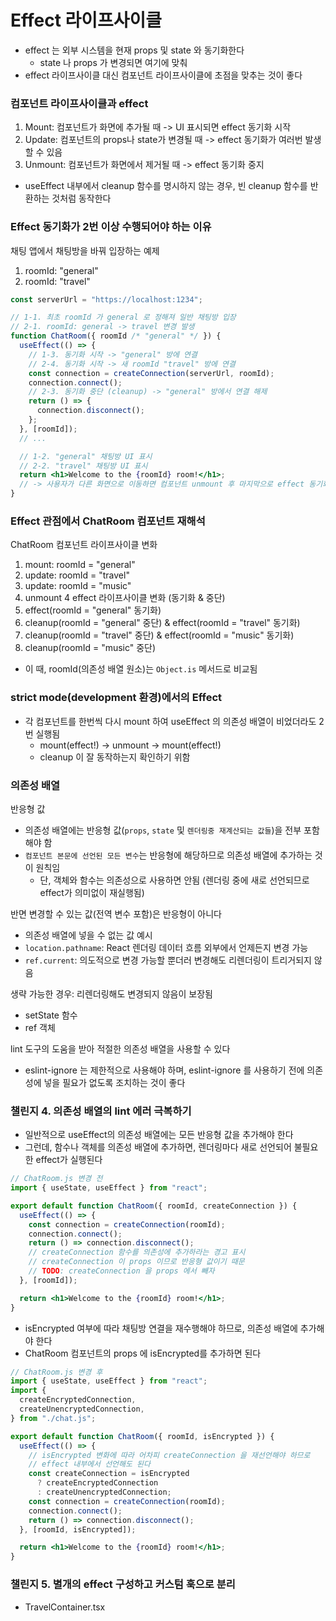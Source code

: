 # Effect 라이프사이클

- effect 는 외부 시스템을 현재 props 및 state 와 동기화한다
  - state 나 props 가 변경되면 여기에 맞춰
- effect 라이프사이클 대신 컴포넌트 라이프사이클에 초점을 맞추는 것이 좋다

### 컴포넌트 라이프사이클과 effect

1. Mount: 컴포넌트가 화면에 추가될 때 -> UI 표시되면 effect 동기화 시작
2. Update: 컴포넌트의 props나 state가 변경될 때 -> effect 동기화가 여러번 발생할 수 있음
3. Unmount: 컴포넌트가 화면에서 제거될 때 -> effect 동기화 중지

- useEffect 내부에서 cleanup 함수를 명시하지 않는 경우, 빈 cleanup 함수를 반환하는 것처럼 동작한다

### Effect 동기화가 2번 이상 수행되어야 하는 이유

채팅 앱에서 채팅방을 바꿔 입장하는 예제

1. roomId: "general"
2. roomId: "travel"

```jsx
const serverUrl = "https://localhost:1234";

// 1-1. 최초 roomId 가 general 로 정해져 일반 채팅방 입장
// 2-1. roomId: general -> travel 변경 발생
function ChatRoom({ roomId /* "general" */ }) {
  useEffect(() => {
    // 1-3. 동기화 시작 -> "general" 방에 연결
    // 2-4. 동기화 시작 -> 새 roomId "travel" 방에 연결
    const connection = createConnection(serverUrl, roomId);
    connection.connect();
    // 2-3. 동기화 중단 (cleanup) -> "general" 방에서 연결 해제
    return () => {
      connection.disconnect();
    };
  }, [roomId]);
  // ...

  // 1-2. "general" 채팅방 UI 표시
  // 2-2. "travel" 채팅방 UI 표시
  return <h1>Welcome to the {roomId} room!</h1>;
  // -> 사용자가 다른 화면으로 이동하면 컴포넌트 unmount 후 마지막으로 effect 동기화 중단 (cleanup)
}
```

### Effect 관점에서 ChatRoom 컴포넌트 재해석

ChatRoom 컴포넌트 라이프사이클 변화

1. mount: roomId = "general"
2. update: roomId = "travel"
3. update: roomId = "music"
4. unmount
   4
   effect 라이프사이클 변화 (동기화 & 중단)
5. effect(roomId = "general" 동기화)
6. cleanup(roomId = "general" 중단) & effect(roomId = "travel" 동기화)
7. cleanup(roomId = "travel" 중단) & effect(roomId = "music" 동기화)
8. cleanup(roomId = "music" 중단)

- 이 때, roomId(의존성 배열 원소)는 `Object.is` 메서드로 비교됨

### strict mode(development 환경)에서의 Effect

- 각 컴포넌트를 한번씩 다시 mount 하여 useEffect 의 의존성 배열이 비었더라도 2번 실행됨
  - mount(effect!) -> unmount -> mount(effect!)
  - cleanup 이 잘 동작하는지 확인하기 위함

### 의존성 배열

반응형 값

- 의존성 배열에는 반응형 값(`props`, `state` 및 `렌더링중 재계산되는 값들`)을 전부 포함해야 함
- `컴포넌트 본문에 선언된 모든 변수`는 반응형에 해당하므로 의존성 배열에 추가하는 것이 원칙임
  - 단, 객체와 함수는 의존성으로 사용하면 안됨 (렌더링 중에 새로 선언되므로 effect가 의미없이 재실행됨)

반면 변경할 수 있는 값(전역 변수 포함)은 반응형이 아니다

- 의존성 배열에 넣을 수 없는 값 예시
- `location.pathname`: React 렌더링 데이터 흐름 외부에서 언제든지 변경 가능
- `ref.current`: 의도적으로 변경 가능할 뿐더러 변경해도 리렌더링이 트리거되지 않음

생략 가능한 경우: 리렌더링해도 변경되지 않음이 보장됨

- setState 함수
- ref 객체

lint 도구의 도움을 받아 적절한 의존성 배열을 사용할 수 있다

- eslint-ignore 는 제한적으로 사용해야 하며, eslint-ignore 를 사용하기 전에 의존성에 넣을 필요가 없도록 조치하는 것이 좋다

### 챌린지 4. 의존성 배열의 lint 에러 극복하기

- 일반적으로 useEffect의 의존성 배열에는 모든 반응형 값을 추가해야 한다
- 그런데, 함수나 객체를 의존성 배열에 추가하면, 렌더링마다 새로 선언되어 불필요한 effect가 실행된다

```jsx
// ChatRoom.js 변경 전
import { useState, useEffect } from "react";

export default function ChatRoom({ roomId, createConnection }) {
  useEffect(() => {
    const connection = createConnection(roomId);
    connection.connect();
    return () => connection.disconnect();
    // createConnection 함수를 의존성에 추가하라는 경고 표시
    // createConnection 이 props 이므로 반응형 값이기 때문
    // TODO: createConnection 을 props 에서 빼자
  }, [roomId]);

  return <h1>Welcome to the {roomId} room!</h1>;
}
```

- isEncrypted 여부에 따라 채팅방 연결을 재수행해야 하므로, 의존성 배열에 추가해야 한다
- ChatRoom 컴포넌트의 props 에 isEncrypted를 추가하면 된다

```jsx
// ChatRoom.js 변경 후
import { useState, useEffect } from "react";
import {
  createEncryptedConnection,
  createUnencryptedConnection,
} from "./chat.js";

export default function ChatRoom({ roomId, isEncrypted }) {
  useEffect(() => {
    // isEncrypted 변화에 따라 어차피 createConnection 을 재선언해야 하므로
    // effect 내부에서 선언해도 된다
    const createConnection = isEncrypted
      ? createEncryptedConnection
      : createUnencryptedConnection;
    const connection = createConnection(roomId);
    connection.connect();
    return () => connection.disconnect();
  }, [roomId, isEncrypted]);

  return <h1>Welcome to the {roomId} room!</h1>;
}
```

### 챌린지 5. 별개의 effect 구성하고 커스텀 훅으로 분리

- TravelContainer.tsx
